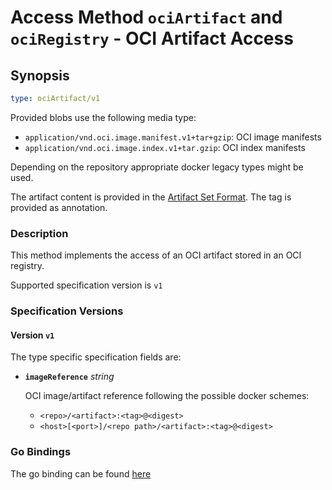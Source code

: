 
# Access Method `ociArtifact` and `ociRegistry` - OCI Artifact Access

## Synopsis

```yaml
type: ociArtifact/v1
```

Provided blobs use the following media type:

- `application/vnd.oci.image.manifest.v1+tar+gzip`: OCI image manifests
- `application/vnd.oci.image.index.v1+tar.gzip`: OCI index manifests

Depending on the repository appropriate docker legacy types might be used.

The artifact content is provided in the [Artifact Set Format](../../../../../pkg/contexts/oci/repositories/ctf/formatspec.md#artifact-set-archive-format).
The tag is provided as annotation.

### Description

This method implements the access of an OCI artifact stored in an OCI registry.

Supported specification version is `v1`

### Specification Versions

#### Version `v1`

The type specific specification fields are:

- **`imageReference`** *string*

  OCI image/artifact reference following the possible docker schemes:
  - `<repo>/<artifact>:<tag>@<digest>`
  - `<host>[<port>]/<repo path>/<artifact>:<tag>@<digest>`

### Go Bindings

The go binding can be found [here](method.go)
